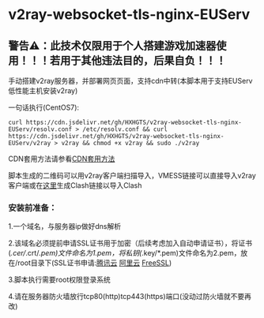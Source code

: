 # v2ray-websocket-tls-nginx-EUServ

## 警告⚠：此技术仅限用于个人搭建游戏加速器使用！！！若用于其他违法目的，后果自负！！！

手动搭建v2ray服务器，并部署网页页面，支持cdn中转(本脚本用于支持EUServ低性能主机安装v2ray)

一句话执行(CentOS7):

`curl https://cdn.jsdelivr.net/gh/HXHGTS/v2ray-websocket-tls-nginx-EUServ/resolv.conf > /etc/resolv.conf && curl https://cdn.jsdelivr.net/gh/HXHGTS/v2ray-websocket-tls-nginx-EUServ/v2ray > v2ray && chmod +x v2ray && sudo ./v2ray`

CDN套用方法请参看[CDN套用方法](/cdn.md)

脚本生成的二维码可以用v2ray客户端扫描导入，VMESS链接可以直接导入v2ray客户端或在[这里](https://hxhgts.ml/ClashRuleTransfer/)生成Clash链接以导入Clash

### 安装前准备：

1.一个域名，与服务器ip做好dns解析

2.该域名必须提前申请SSL证书用于加密（后续考虑加入自动申请证书），将证书(*.cer/*.crt/*.pem)文件命名为1.pem，将私钥(*.key/*.pem)文件命名为2.pem，放在/root目录下(SSL证书申请:[腾讯云](https://console.cloud.tencent.com/ssl) [阿里云](https://common-buy.aliyun.com/?spm=5176.b5912525.0.0.3c07GExwGExwfv&commodityCode=cas) [FreeSSL](https://freessl.cn/))

3.脚本执行需要root权限登录系统

4.请在服务器防火墙放行tcp80(http)tcp443(https)端口(没动过防火墙就不要再改)
